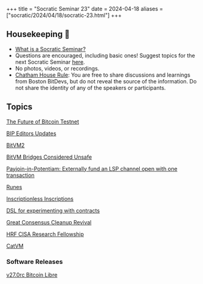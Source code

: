 +++
title = "Socratic Seminar 23"
date = 2024-04-18
aliases = ["socratic/2024/04/18/socratic-23.html"]
+++

## Housekeeping 🧹

- [What is a Socratic Seminar?](https://bitdevs.org/about#socratic-seminars)
- Questions are encouraged, including basic ones! Suggest topics for the next Socratic Seminar [here](https://github.com/0xBEEFCAF3/bostonbitdevs/issues/new).
- No photos, videos, or recordings.
- [Chatham House Rule](https://www.chathamhouse.org/about-us/chatham-house-rule): You are free to share discussions and learnings from Boston BitDevs, but do not reveal the source of the information. Do not share the identity of any of the speakers or participants.

## Topics
[The Future of Bitcoin Testnet](https://groups.google.com/g/bitcoindev/c/9bL00vRj7OU)

[BIP Editors Updates](https://groups.google.com/g/bitcoindev/c/cuMZ77KEQAA)

[BitVM2](https://bitvm.org/bitvm2)

[BitVM Bridges Considered Unsafe](https://medium.com/@twhittle/bitvm-bridges-considered-unsafe-9e1ce75c8176)

[Payjoin-in-Potentiam: Externally fund an LSP channel open with one transaction](https://delvingbitcoin.org/t/payjoin-in-potentiam-externally-fund-an-lsp-channel-open-with-one-transaction/749/5)

[Runes](https://docs.ordinals.com/runes.html)

[Inscriptionless Inscriptions](https://delvingbitcoin.org/t/inscriptionless-inscriptions/785)

[DSL for experimenting with contracts](https://delvingbitcoin.org/t/dsl-for-experimenting-with-contracts/748/1)

[Great Consensus Cleanup Revival](https://delvingbitcoin.org/t/great-consensus-cleanup-revival/710)

[HRF CISA Research Fellowship](https://hrf.org/hrfcisaresearchfellowship)

[CatVM](https://catvm.org/catvm.pdf)

### Software Releases
[v27.0rc Bitcoin Libre](https://github.com/petertodd/bitcoin/tree/libre-relay-v27.0rc1)
